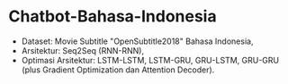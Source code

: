 # Chatbot-Bahasa-Indonesia
- Dataset: Movie Subtitle "OpenSubtitle2018" Bahasa Indonesia, 
- Arsitektur: Seq2Seq (RNN-RNN), 
- Optimasi Arsitektur: LSTM-LSTM, LSTM-GRU, GRU-LSTM, GRU-GRU  (plus Gradient Optimization dan Attention Decoder).
